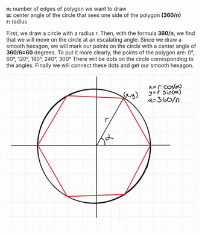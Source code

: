 **n:** number of edges of polygon we want to draw <br>
**α:** center angle of the circle that sees one side of the polygon **(360/n)** <br>
**r:** radius

First, we draw a circle with a radius r.
Then, with the formula **360/n**, we find that we will move on the circle at an escalating angle. 
Since we draw a smooth hexagon, we will mark our points on the circle with a center angle of **360/6=60** degrees.
To put it more clearly, the points of the polygon are: 0&deg;, 60&deg;, 120&deg;, 180&deg;, 240&deg;, 300&deg; There will be dots on the circle corresponding to the angles. 
Finally we will connect these dots and get our smooth hexagon.

![Image of OpenGLPolygon](https://github.com/mhkarazeybek/CPP/blob/master/OpenGLProjects/OpenGLPolygon/images4readme/opengl_polygon.jpeg)
